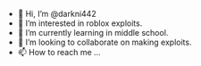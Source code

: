 - 👋 Hi, I’m @darkni442
- 👀 I’m interested in roblox exploits.
- 🌱 I’m currently learning in middle school.
- 💞️ I’m looking to collaborate on making exploits.
- 📫 How to reach me ...
